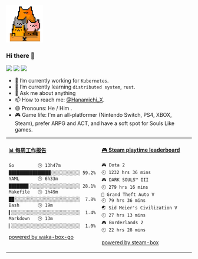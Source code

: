<img src="https://github.com/x893675/x893675/blob/master/img/cat.gif" width="100">

### Hi there 👋

![](https://img.shields.io/badge/macOS-catalina-d0d1d4)
![](https://img.shields.io/badge/Go-1.14.4-1cadd5)
![](https://img.shields.io/badge/Rust-1.44.1-orange)

- 🔭 I’m currently working for `Kubernetes`.
- 🌱 I’m currently learning `distributed system`, `rust`.
- 💬 Ask me about anything
- 📫 How to reach me: [@Hanamichi_X](https://t.me/Hanamichi_X).
- 😄 Pronouns: He / Him .
- 🎮 Game life: I'm an all-platformer (Nintendo Switch, PS4, XBOX, Steam), prefer ARPG and ACT, and have a soft spot for Souls Like games.

<!--
**x893675/x893675** is a ✨ _special_ ✨ repository because its `README.md` (this file) appears on your GitHub profile.

Here are some ideas to get you started:

- 🔭 I’m currently working on ...
- 🌱 I’m currently learning ...
- 👯 I’m looking to collaborate on ...
- 🤔 I’m looking for help with ...
- 💬 Ask me about ...
- 📫 How to reach me: ...
- 😄 Pronouns: ...
- ⚡ Fun fact: ...
-->


<table>
<tr>
<td valign="top" width="50%">

<!-- waka-box start -->
#### <a href="https://gist.github.com/02306cfa1b532bd1a8432087894ced2a" target="_blank">📊 每周工作报告</a>
```text
Go         🕓 13h47m ███████████████▉░░░░░░░░░░░ 59.2%
YAML       🕓 6h33m  ███████▌░░░░░░░░░░░░░░░░░░░ 28.1%
Makefile   🕓 1h49m  ██░░░░░░░░░░░░░░░░░░░░░░░░░  7.8%
Bash       🕓 19m    ▍░░░░░░░░░░░░░░░░░░░░░░░░░░  1.4%
Markdown   🕓 13m    ▎░░░░░░░░░░░░░░░░░░░░░░░░░░  1.0%
```
<!-- Powered by https://github.com/x893675/waka-box-go . -->
<!-- waka-box end -->

[powered by waka-box-go](https://github.com/x893675/waka-box-go)

</td>
<td valign="top" width="50%">

<!-- steam-box start -->
#### <a href="https://gist.github.com/7643b2d2c095ae2572bdd1e1b729515f" target="_blank">🎮 Steam playtime leaderboard</a>
```text
🎮 Dota 2                           🕘 1232 hrs 36 mins
🎮 DARK SOULS™ III                  🕘 279 hrs 16 mins
🚓 Grand Theft Auto V               🕘 79 hrs 36 mins
🌏 Sid Meier's Civilization V       🕘 27 hrs 13 mins
🎮 Borderlands 2                    🕘 22 hrs 28 mins
```
<!-- Powered by https://github.com/YouEclipse/steam-box . -->
<!-- steam-box end -->

[powered by steam-box](https://github.com/x893675/steam-box)

</td>
</tr>
</table>
